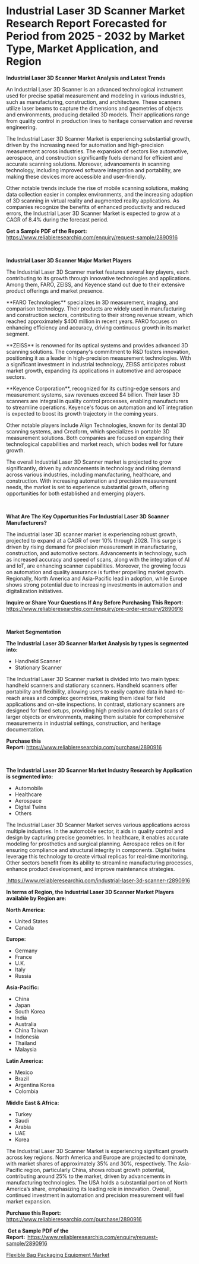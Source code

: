 <p><h1>Industrial Laser 3D Scanner Market Research Report Forecasted for Period from 2025 -  2032 by Market Type, Market Application, and Region</h1></p><p><strong>Industrial Laser 3D Scanner Market Analysis and Latest Trends</strong></p>
<p><p>An Industrial Laser 3D Scanner is an advanced technological instrument used for precise spatial measurement and modeling in various industries, such as manufacturing, construction, and architecture. These scanners utilize laser beams to capture the dimensions and geometries of objects and environments, producing detailed 3D models. Their applications range from quality control in production lines to heritage conservation and reverse engineering.</p><p>The Industrial Laser 3D Scanner Market is experiencing substantial growth, driven by the increasing need for automation and high-precision measurement across industries. The expansion of sectors like automotive, aerospace, and construction significantly fuels demand for efficient and accurate scanning solutions. Moreover, advancements in scanning technology, including improved software integration and portability, are making these devices more accessible and user-friendly. </p><p>Other notable trends include the rise of mobile scanning solutions, making data collection easier in complex environments, and the increasing adoption of 3D scanning in virtual reality and augmented reality applications. As companies recognize the benefits of enhanced productivity and reduced errors, the Industrial Laser 3D Scanner Market is expected to grow at a CAGR of 8.4% during the forecast period.</p></p>
<p><strong>Get a Sample PDF of the Report:&nbsp;</strong> <a href="https://www.reliableresearchiq.com/enquiry/request-sample/2890916?utm_campaign=2593&utm_medium=2&utm_source=Github&utm_content=ia&utm_term=14032025&utm_id=industrial-laser-3d-scanner">https://www.reliableresearchiq.com/enquiry/request-sample/2890916</a></p>
<p>&nbsp;</p>
<p><strong>Industrial Laser 3D Scanner Major Market Players</strong></p>
<p><p>The Industrial Laser 3D Scanner market features several key players, each contributing to its growth through innovative technologies and applications. Among them, FARO, ZEISS, and Keyence stand out due to their extensive product offerings and market presence.</p><p>**FARO Technologies** specializes in 3D measurement, imaging, and comparison technology. Their products are widely used in manufacturing and construction sectors, contributing to their strong revenue stream, which reached approximately $400 million in recent years. FARO focuses on enhancing efficiency and accuracy, driving continuous growth in its market segment.</p><p>**ZEISS** is renowned for its optical systems and provides advanced 3D scanning solutions. The company's commitment to R&D fosters innovation, positioning it as a leader in high-precision measurement technologies. With a significant investment in industrial technology, ZEISS anticipates robust market growth, expanding its applications in automotive and aerospace sectors.</p><p>**Keyence Corporation**, recognized for its cutting-edge sensors and measurement systems, saw revenues exceed $4 billion. Their laser 3D scanners are integral in quality control processes, enabling manufacturers to streamline operations. Keyence's focus on automation and IoT integration is expected to boost its growth trajectory in the coming years.</p><p>Other notable players include Align Technologies, known for its dental 3D scanning systems, and Creaform, which specializes in portable 3D measurement solutions. Both companies are focused on expanding their technological capabilities and market reach, which bodes well for future growth.</p><p>The overall Industrial Laser 3D Scanner market is projected to grow significantly, driven by advancements in technology and rising demand across various industries, including manufacturing, healthcare, and construction. With increasing automation and precision measurement needs, the market is set to experience substantial growth, offering opportunities for both established and emerging players.</p></p>
<p>&nbsp;</p>
<p><strong>What Are The Key Opportunities For Industrial Laser 3D Scanner Manufacturers?</strong></p>
<p><p>The industrial laser 3D scanner market is experiencing robust growth, projected to expand at a CAGR of over 10% through 2028. This surge is driven by rising demand for precision measurement in manufacturing, construction, and automotive sectors. Advancements in technology, such as increased accuracy and speed of scans, along with the integration of AI and IoT, are enhancing scanner capabilities. Moreover, the growing focus on automation and quality assurance is further propelling market growth. Regionally, North America and Asia-Pacific lead in adoption, while Europe shows strong potential due to increasing investments in automation and digitalization initiatives.</p></p>
<p><strong>Inquire or Share Your Questions If Any Before Purchasing This Report:</strong> <a href="https://www.reliableresearchiq.com/enquiry/pre-order-enquiry/2890916?utm_campaign=2593&utm_medium=2&utm_source=Github&utm_content=ia&utm_term=14032025&utm_id=industrial-laser-3d-scanner">https://www.reliableresearchiq.com/enquiry/pre-order-enquiry/2890916</a></p>
<p>&nbsp;</p>
<p><strong>Market Segmentation</strong></p>
<p><strong>The Industrial Laser 3D Scanner Market Analysis by types is segmented into:</strong></p>
<p><ul><li>Handheld Scanner</li><li>Stationary Scanner</li></ul></p>
<p><p>The Industrial Laser 3D Scanner market is divided into two main types: handheld scanners and stationary scanners. Handheld scanners offer portability and flexibility, allowing users to easily capture data in hard-to-reach areas and complex geometries, making them ideal for field applications and on-site inspections. In contrast, stationary scanners are designed for fixed setups, providing high precision and detailed scans of larger objects or environments, making them suitable for comprehensive measurements in industrial settings, construction, and heritage documentation.</p></p>
<p><strong>Purchase this Report:&nbsp;</strong><a href="https://www.reliableresearchiq.com/purchase/2890916?utm_campaign=2593&utm_medium=2&utm_source=Github&utm_content=ia&utm_term=14032025&utm_id=industrial-laser-3d-scanner">https://www.reliableresearchiq.com/purchase/2890916</a></p>
<p>&nbsp;</p>
<p><strong>The Industrial Laser 3D Scanner Market Industry Research by Application is segmented into:</strong></p>
<p><ul><li>Automobile</li><li>Healthcare</li><li>Aerospace</li><li>Digital Twins</li><li>Others</li></ul></p>
<p><p>The Industrial Laser 3D Scanner Market serves various applications across multiple industries. In the automobile sector, it aids in quality control and design by capturing precise geometries. In healthcare, it enables accurate modeling for prosthetics and surgical planning. Aerospace relies on it for ensuring compliance and structural integrity in components. Digital twins leverage this technology to create virtual replicas for real-time monitoring. Other sectors benefit from its ability to streamline manufacturing processes, enhance product development, and improve maintenance strategies.</p></p>
<p><a href="https://www.reliableresearchiq.com/industrial-laser-3d-scanner-r2890916?utm_campaign=2593&utm_medium=2&utm_source=Github&utm_content=ia&utm_term=14032025&utm_id=industrial-laser-3d-scanner">&nbsp;https://www.reliableresearchiq.com/industrial-laser-3d-scanner-r2890916</a></p>
<p><strong>In terms of Region, the Industrial Laser 3D Scanner Market Players available by Region are:</strong></p>
<p>
    <p> <strong> North America: </strong>
        <ul>
            <li>United States</li>
            <li>Canada</li>
        </ul>
        </p> 
    <p> <strong> Europe: </strong>
        <ul>
            <li>Germany</li>
            <li>France</li>
            <li>U.K.</li>
            <li>Italy</li>
            <li>Russia</li>
        </ul>
        </p> 
    <p> <strong> Asia-Pacific: </strong>
        <ul>
            <li>China</li>
            <li>Japan</li>
            <li>South Korea</li>
            <li>India</li>
            <li>Australia</li>
            <li>China Taiwan</li>
            <li>Indonesia</li>
            <li>Thailand</li>
            <li>Malaysia</li>
        </ul>
        </p> 
    <p> <strong> Latin America: </strong>
        <ul>
            <li>Mexico</li>
            <li>Brazil</li>
            <li>Argentina Korea</li>
            <li>Colombia</li>
        </ul>
        </p> 
    <p> <strong> Middle East & Africa: </strong>
        <ul>
            <li>Turkey</li>
            <li>Saudi</li>
            <li>Arabia</li>
            <li>UAE</li>
            <li>Korea</li>
        </ul>
    </p>
    </p>
<p><p>The Industrial Laser 3D Scanner Market is experiencing significant growth across key regions. North America and Europe are projected to dominate, with market shares of approximately 35% and 30%, respectively. The Asia-Pacific region, particularly China, shows robust growth potential, contributing around 25% to the market, driven by advancements in manufacturing technologies. The USA holds a substantial portion of North America’s share, emphasizing its leading role in innovation. Overall, continued investment in automation and precision measurement will fuel market expansion.</p></p>
<p><strong>Purchase this Report: </strong><a href="https://www.reliableresearchiq.com/purchase/2890916?utm_campaign=2593&utm_medium=2&utm_source=Github&utm_content=ia&utm_term=14032025&utm_id=industrial-laser-3d-scanner">https://www.reliableresearchiq.com/purchase/2890916</a></p>
<p>&nbsp;<strong>Get a Sample PDF of the Report:&nbsp;&nbsp;</strong><a href="https://www.reliableresearchiq.com/enquiry/request-sample/2890916?utm_campaign=2593&utm_medium=2&utm_source=Github&utm_content=ia&utm_term=14032025&utm_id=industrial-laser-3d-scanner">https://www.reliableresearchiq.com/enquiry/request-sample/2890916</a></p>
<p><strong></strong></p>
<p><p><a href="https://github.com/aaryaheron0c/Market-Research-Report-List-1/blob/main/flexible-bag-packaging-equipment-market.md?utm_campaign=2593&utm_medium=2&utm_source=Github&utm_content=ia&utm_term=14032025&utm_id=industrial-laser-3d-scanner">Flexible Bag Packaging Equipment Market</a></p></p>